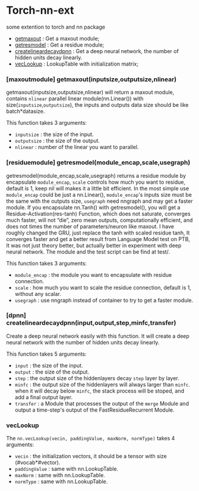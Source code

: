# Torch-nn-ext
some extention to torch and nn package

 * [getmaxout](#getmaxout) : Get a maxout module;
 * [getresmodel](#getresmodel) : Get a residue module;
 * [createlineardecaydpnn](#createlineardecaydpnn) : Get a deep neural network, the number of hidden units decay linearly.
 * [vecLookup](#vecLookup) : LookupTable with initialization matrix;

<a name='getmaxout'></a>
### [maxoutmodule] getmaxout(inputsize,outputsize,nlinear) ###
getmaxout(inputsize,outputsize,nlinear) will return a maxout module, contains `nlinear` parallel linear module(nn.Linear()) with size(`inputsize`,`outputsize`), the inputs and outputs data size should be like batch*datasize.

This function takes 3 arguments:
 * `inputsize` : the size of the input.
 * `outputsize` : the size of the output.
 * `nlinear` : number of the linear you want to parallel.

<a name='getresmodel'></a>
### [residuemodule] getresmodel(module_encap,scale,usegraph) ###
getresmodel(module_encap,scale,usegraph) returns a residue module by encapsulate `module_encap`, `scale` controls how much you want to residue, default is 1, keep nil will makes it a little bit efficient. In the most simple use `module_encap` could be just a nn.Linear(), `module_encap`'s inputs size must be the same with the outputs size, `usegraph` need nngraph and may get a faster module.
If you encapsulate nn.Tanh() with getresmodel(), you will get a Residue-Activation(res-tanh) Function, which does not saturate, converges much faster, will not “die”, zero mean outputs, computationally efficient, and does not times the number of parameters/neuron like maxout.
I have roughly changed the GRU, just replace the tanh with scaled residue tanh, It converges faster and get a better result from Language Model test on PTB, It was not just theory better, but actually better in experiment with deep neural network. The module and the test script can be find at test/.

This function takes 3 arguments:
 * `module_encap` : the module you want to encapsulate with residue connection.
 * `scale` : how much you want to scale the residue connection, default is 1, without any scalar.
 * `usegraph` : use nngraph instead of container to try to get a faster module.

<a name='createlineardecaydpnn'></a>
### [dpnn] createlineardecaydpnn(input,output,step,minfc,transfer) ###
Create a deep neural network easily with this function. It will create a deep neural network with the number of hidden units decay linearly.

This function takes 5 arguments:
 * `input` : the size of the input.
 * `output` : the size of the output.
 * `step` : the output size of the hiddenlayers decay `step` layer by layer.
 * `minfc` : the output size of the hiddenlayers will always larger than `minfc`. when it will decay below `minfc`, the stack process will be stoped, and add a final output layer.
 * `transfer` : a Module that processes the output of the `merge` Module and output a time-step's output of the FastResidueRecurrent Module.

<a name='vecLookup'></a>
### vecLookup ###

The `nn.vecLookup(vecin, paddingValue, maxNorm, normType)` takes 4 arguments:

 * `vecin` : the initialization vectors, it should be a tensor with size (#vocab*#vector).
 * `paddingValue` : same with nn.LookupTable.
 * `maxNorm` : same with nn.LookupTable.
 * `normType` : same with nn.LookupTable.
